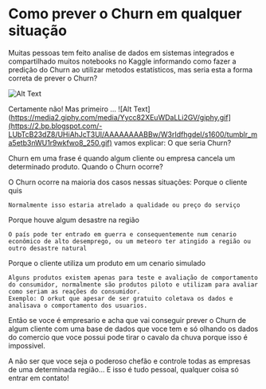 # Como prever o Churn em qualquer situação

Muitas pessoas tem feito analise de dados em sistemas integrados e compartilhado muitos notebooks no Kaggle informando como fazer a predição do Churn ao utilizar metodos estatísticos, mas seria esta a forma correta de prever o Churn?

![Alt Text](https://media2.giphy.com/media/Yycc82XEuWDaLLi2GV/giphy.gif)

Certamente não!
Mas primeiro …
![Alt Text](https://media2.giphy.com/media/Yycc82XEuWDaLLi2GV/giphy.gif](https://2.bp.blogspot.com/-LUbTcB23dZ8/UHiAhJcT3UI/AAAAAAAABBw/W3rIdfhgdeI/s1600/tumblr_ma5etb3nWU1r9wkfwo8_250.gif)
vamos explicar:
O que seria Churn?

Churn em uma frase é quando algum cliente ou empresa cancela um determinado produto.
Quando o Churn ocorre?

O Churn ocorre na maioria dos casos nessas situações:
Porque o cliente quis

    Normalmente isso estaria atrelado a qualidade ou preço do serviço

Porque houve algum desastre na região

    O país pode ter entrado em guerra e consequentemente num cenario econômico de alto desemprego, ou um meteoro ter atingido a região ou outro desastre natural

Porque o cliente utiliza um produto em um cenario simulado

    Alguns produtos existem apenas para teste e avaliação de comportamento do consumidor, normalmente são produtos piloto e utilizam para avaliar como seriam as reações do consumidor.
    Exemplo: O orkut que apesar de ser gratuito coletava os dados e analisava o comportamento dos usuarios.

Então se voce é empresario e acha que vai conseguir prever o Churn de algum cliente com uma base de dados que voce tem e só olhando os dados do comercio que voce possui pode tirar o cavalo da chuva porque isso é impossivel.

A não ser que voce seja o poderoso chefão e controle todas as empresas de uma determinada região…
E isso é tudo pessoal, qualquer coisa só entrar em contato!

